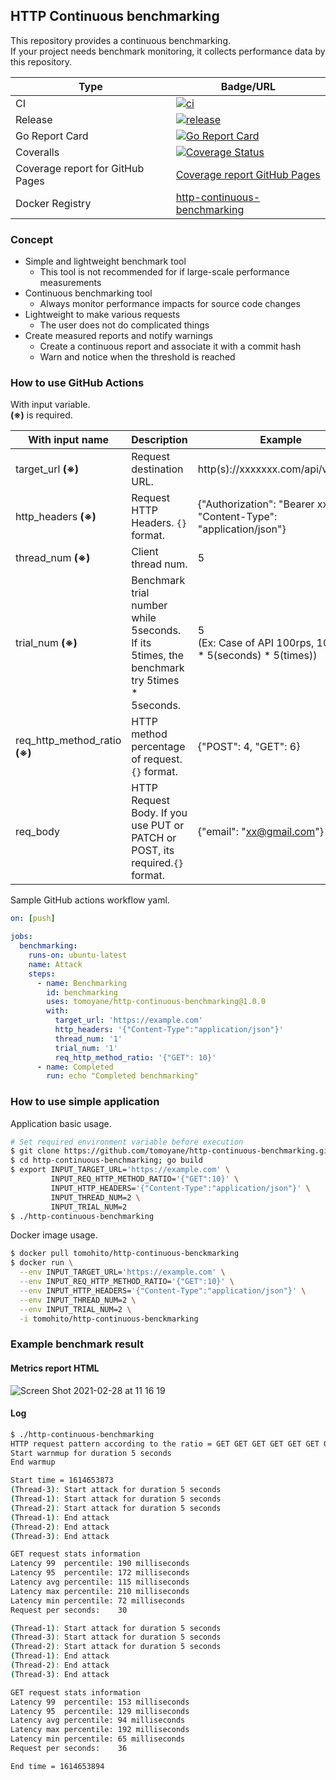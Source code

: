 ## HTTP Continuous benchmarking

This repository provides a continuous benchmarking.  
If your project needs benchmark monitoring, it collects performance data by this repository.

|Type|Badge/URL|
|---|---|
|CI|[![ci](https://github.com/tomoyane/http-continuous-benchmarking/actions/workflows/ci.yml/badge.svg)](https://github.com/tomoyane/http-continuous-benchmarking/actions/workflows/ci.yml)|
|Release|[![release](https://github.com/tomoyane/http-continuous-benchmarking/actions/workflows/release.yml/badge.svg)](https://github.com/tomoyane/http-continuous-benchmarking/actions/workflows/release.yml)|
|Go Report Card|[![Go Report Card](https://goreportcard.com/badge/github.com/tomoyane/http-continuous-benchmarking)](https://goreportcard.com/report/github.com/tomoyane/http-continuous-benchmarking)|
|Coveralls|[![Coverage Status](https://coveralls.io/repos/github/tomoyane/http-continuous-benchmarking/badge.svg?branch=main)](https://coveralls.io/github/tomoyane/http-continuous-benchmarking?branch=main)|
|Coverage report for GitHub Pages|[Coverage report GitHub Pages](https://tomoyane.github.io/http-continuous-benchmarking/#file0)
|Docker Registry|[http-continuous-benchmarking](https://hub.docker.com/r/tomohito/http-continuous-benckmarking)|

### Concept
* Simple and lightweight benchmark tool
  * This tool is not recommended for if large-scale performance measurements
* Continuous benchmarking tool
  * Always monitor performance impacts for source code changes
* Lightweight to make various requests
  * The user does not do complicated things
* Create measured reports and notify warnings
  * Create a continuous report and associate it with a commit hash
  * Warn and notice when the threshold is reached

### How to use GitHub Actions
With input variable.  
**(※)** is required.

|With input name|Description|Example|
|---|---|---|
|target_url **(※)**|Request destination URL.|http(s)://xxxxxxx.com/api/v1/users|
|http_headers **(※)**|Request HTTP Headers. `{}` format.|{"Authorization": "Bearer xxx", "Content-Type": "application/json"}|
|thread_num **(※)**|Client thread num.|5|
|trial_num **(※)**|Benchmark trial number while 5seconds. If its 5times, the benchmark try 5times * 5seconds.|5 <br>(Ex: Case of API 100rps, 100(rps) * 5(seconds) * 5(times))|
|req_http_method_ratio **(※)**|HTTP method percentage of request.`{}` format.|{"POST": 4, "GET": 6}|
|req_body|HTTP Request Body. If you use PUT or PATCH or POST, its required.`{}` format.|{"email": "xx@gmail.com"}|

Sample GitHub actions workflow yaml.
```yaml
on: [push]

jobs:
  benchmarking:
    runs-on: ubuntu-latest
    name: Attack
    steps:
      - name: Benchmarking
        id: benchmarking
        uses: tomoyane/http-continuous-benchmarking@1.0.0
        with:
          target_url: 'https://example.com'
          http_headers: '{"Content-Type":"application/json"}'
          thread_num: '1'
          trial_num: '1'
          req_http_method_ratio: '{"GET": 10}'
      - name: Completed
        run: echo "Completed benchmarking"
```

### How to use simple application
Application basic usage.
```bash
# Set required environment variable before execution
$ git clone https://github.com/tomoyane/http-continuous-benchmarking.git
$ cd http-continuous-benchmarking; go build
$ export INPUT_TARGET_URL='https://example.com' \
         INPUT_REQ_HTTP_METHOD_RATIO='{"GET":10}' \
         INPUT_HTTP_HEADERS='{"Content-Type":"application/json"}' \
         INPUT_THREAD_NUM=2 \
         INPUT_TRIAL_NUM=2
$ ./http-continuous-benchmarking
```

Docker image usage.
```bash
$ docker pull tomohito/http-continuous-benckmarking
$ docker run \
  --env INPUT_TARGET_URL='https://example.com' \
  --env INPUT_REQ_HTTP_METHOD_RATIO='{"GET":10}' \
  --env INPUT_HTTP_HEADERS='{"Content-Type":"application/json"}' \
  --env INPUT_THREAD_NUM=2 \
  --env INPUT_TRIAL_NUM=2 \
  -i tomohito/http-continuous-benckmarking
```

### Example benchmark result
#### Metrics report HTML
![Screen Shot 2021-02-28 at 11 16 19](https://user-images.githubusercontent.com/9509132/109417530-656e0180-7a07-11eb-922a-e6915d194eb8.png)

#### Log
```bash
$ ./http-continuous-benchmarking
HTTP request pattern according to the ratio = GET GET GET GET GET GET GET GET GET GET
Start warnmup for duration 5 seconds
End warmup

Start time = 1614653873
(Thread-3): Start attack for duration 5 seconds
(Thread-1): Start attack for duration 5 seconds
(Thread-2): Start attack for duration 5 seconds
(Thread-1): End attack
(Thread-2): End attack
(Thread-3): End attack

GET request stats information
Latency 99  percentile: 190 milliseconds
Latency 95  percentile: 172 milliseconds
Latency avg percentile: 115 milliseconds
Latency max percentile: 210 milliseconds
Latency min percentile: 72 milliseconds
Request per seconds:    30

(Thread-1): Start attack for duration 5 seconds
(Thread-3): Start attack for duration 5 seconds
(Thread-2): Start attack for duration 5 seconds
(Thread-1): End attack
(Thread-2): End attack
(Thread-3): End attack

GET request stats information
Latency 99  percentile: 153 milliseconds
Latency 95  percentile: 129 milliseconds
Latency avg percentile: 94 milliseconds
Latency max percentile: 192 milliseconds
Latency min percentile: 65 milliseconds
Request per seconds:    36

End time = 1614653894
```
